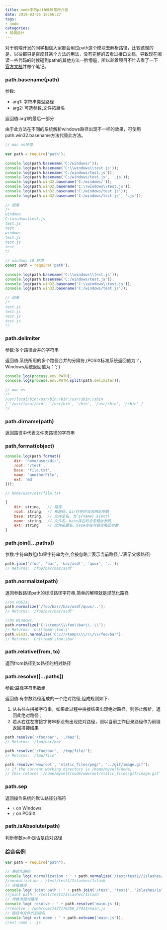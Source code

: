 ```yaml
---
title: node中的path模块常用介绍
date: 2019-03-05 18:56:27
tags:
- node
categories:
- 前端设计
---
```

对于前端开发的同学相信大家都会用过path这个模块去解析路径，比较遗憾的是，以往都只是百度其某个方法的用法，没有完整的去看过接口文档，导致现在阅读一些代码的时候碰到path的其他方法一脸懵逼，所以趁着项目不忙去看了一下[官方文档](https://nodejs.org/docs/latest/api/path.html#path_path_basename_path_ext)并做个笔记。
<!-- more -->
### path.basename(path)
参数:
* arg1: 字符串类型路径
* arg2: 可选参数,文件拓展名

返回值:arg1的最后一部分

由于此方法在不同的系统解析windows路径出现不一样的效果，可使用path.win32.basename方法代替此方法。
```js
// mac os环境
 
var path = require('path');
 
console.log(path.basename('C:/windows/'));
console.log(path.basename('C:\\windows\\test.js'));
console.log(path.basename('C:/windows/test.js'));
console.log(path.basename('C:/windows/test.js', '.js'));
console.log(path.win32.basename('C:/windows/'));
console.log(path.win32.basename('C:\\windows\\test.js'));
console.log(path.win32.basename('C:/windows/test.js'));
console.log(path.win32.basename('C:/windows/test.js', '.js'));
 
// 结果
/*
windows
C:\windows\test.js
test.js
test
windows
test.js
test.js
test
*/
 
// windows 10 环境
const path = require('path');
 
console.log(path.basename('C:\\windows\\test.js'));
console.log(path.basename('C:/windows/test.js'));
console.log(path.win32.basename('C:\\windows\\test.js'));
console.log(path.win32.basename('C:/windows/test.js'));
 
// 结果
/*
test.js
test.js
test.js
test.js
*/
```

### path.delimiter
参数:多个路径合并的字符串

返回值:系统所用的多个路径合并的分隔符,(POSIX标准系统返回值为':'，Windows系统返回值为：';')

```js
console.log(process.env.PATH);
console.log(process.env.PATH.split(path.delimiter));
 
// mac os
/*
/usr/local/bin:/usr/bin:/bin:/usr/sbin:/sbin
[ '/usr/local/bin', '/usr/bin', '/bin', '/usr/sbin', '/sbin' ]
*/
```

### path.dirname(path)
返回路径中代表文件夹路径的字符串

### path,format(object)

```js
console.log(path.format({
    dir: 'home/user/dir',
    root: '/test',
    base: 'file.txt',
    name: 'anotherFile',
    ext: 'md'
}));
 
// home/user/dir/file.txt

{
    dir: string,   // 路径
    root: string,  // 根路径，dir存在时会忽略此参数
    base: string,  // 文件全名，为`${name}.${ext}`
    name: string,  // 文件名，base存在时会忽略此参数
    ext: string    // 文件拓展名，base存在时会忽略此参数
}

```

### path.join([...paths])
参数:字符串数组(如果字符串为空,会被忽略,'.'表示当前路径,'..'表示父级路径)

```js
path.join('/foo', 'bar', 'baz/asdf', 'quux', '..');
// Returns: '/foo/bar/baz/asdf'
```

### path.normalize(path)
返回参数路径path的标准路径字符串,简单的解释就是规范化路径

```js
//on POSIX:
path.normalize('/foo/bar//baz/asdf/quux/..');
// Returns: '/foo/bar/baz/asdf'

//On Windows:
path.normalize('C:\\temp\\\\foo\\bar\\..\\');
// Returns: 'C:\\temp\\foo\\'
path.win32.normalize('C:////temp\\\\/\\/\\/foo/bar');
// Returns: 'C:\\temp\\foo\\bar'

```

### path.relative(from, to)
返回from路径到to路径的相对路径

### path.resolve([...paths])
参数:路径字符串数组

返回值:有参数路径组成的一个绝对路径,组成规则如下:
1. 从右往左拼接字符串，如果此过程中拼接结果出现绝对路径，则停止解析，返回此绝对路径；
2. 若从右往左拼接字符串都没有出现绝对路径，则以当前工作目录路径作为前缀返回拼接结果

```js
path.resolve('/foo/bar', './baz');
// Returns: '/foo/bar/baz'

path.resolve('/foo/bar', '/tmp/file/');
// Returns: '/tmp/file'

path.resolve('wwwroot', 'static_files/png/', '../gif/image.gif');
// If the current working directory is /home/myself/node,
// this returns '/home/myself/node/wwwroot/static_files/gif/image.gif'

```

### path.sep
返回操作系统的默认路径分隔符
* `\` on Windows
* `/` on POSIX

### path.isAbsolute(path)
判断参数path是否是绝对路径

### 综合实例
```js
var path = require("path");

// 格式化路径
console.log('normalization : ' + path.normalize('/test/test1//2slashes/1slash/tab/..'));
//normalization : /test/test1/2slashes/1slash
// 连接路径
console.log('joint path : ' + path.join('/test', 'test1', '2slashes/1slash', 'tab', '..'));
//joint path : /test/test1/2slashes/1slash
// 转换为绝对路径
console.log('resolve : ' + path.resolve('main.js'));
//resolve : /web/com/1427176256_27423/main.js
// 路径中文件的后缀名
console.log('ext name : ' + path.extname('main.js'));
//ext name : .js

```